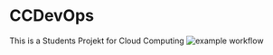 # CCDevOps

This is a Students Projekt for Cloud Computing
![example workflow](https://github.com/<OWNER>/<REPOSITORY>/actions/workflows/<WORKFLOW_FILE>/badge.svg)


